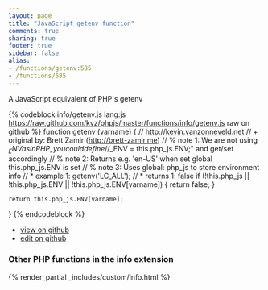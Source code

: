 ```yaml
---
layout: page
title: "JavaScript getenv function"
comments: true
sharing: true
footer: true
sidebar: false
alias:
- /functions/getenv:585
- /functions/585
---
```

<!-- Generated by Rakefile:build -->
A JavaScript equivalent of PHP's getenv

{% codeblock info/getenv.js lang:js https://raw.github.com/kvz/phpjs/master/functions/info/getenv.js raw on github %}
function getenv (varname) {
    // http://kevin.vanzonneveld.net
    // +   original by: Brett Zamir (http://brett-zamir.me)
    // %        note 1: We are not using $_ENV as in PHP, you could define
    // %        note 1: "$_ENV = this.php_js.ENV;" and get/set accordingly
    // %        note 2: Returns e.g. 'en-US' when set global this.php_js.ENV is set
    // %        note 3: Uses global: php_js to store environment info
    // *     example 1: getenv('LC_ALL');
    // *     returns 1: false
    if (!this.php_js || !this.php_js.ENV || !this.php_js.ENV[varname]) {
        return false;
    }

    return this.php_js.ENV[varname];
}
{% endcodeblock %}

 - [view on github](https://github.com/kvz/phpjs/blob/master/functions/info/getenv.js)
 - [edit on github](https://github.com/kvz/phpjs/edit/master/functions/info/getenv.js)

### Other PHP functions in the info extension
{% render_partial _includes/custom/info.html %}
